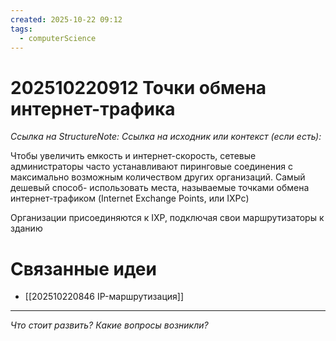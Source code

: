 ```yaml
---
created: 2025-10-22 09:12
tags:
  - computerScience
---
```

# 202510220912 Точки обмена интернет-трафика

*Ссылка на StructureNote:*
*Ссылка на исходник или контекст (если есть):* 

Чтобы увеличить емкость и интернет-скорость, сетевые администраторы часто устанавливают пиринговые соединения с максимально возможным количеством других организаций. Самый дешевый способ- использовать места, называемые точками обмена интернет-трафиком (Internet Exchange Points, или IXPc)

Организации присоединяются к IXP, подключая свои маршрутизаторы к зданию 

# Связанные идеи
- [[202510220846 IP-маршрутизация]]
---

*Что стоит развить? Какие вопросы возникли?*